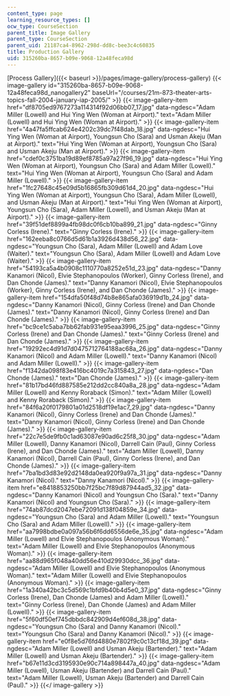 ```yaml
---
content_type: page
learning_resource_types: []
ocw_type: CourseSection
parent_title: Image Gallery
parent_type: CourseSection
parent_uid: 21187ca4-8962-298d-dd8c-bee3c4c60835
title: Production Gallery
uid: 315260ba-8657-b09e-9068-12a48feca98d
---
```


[Process Gallery]({{< baseurl >}}/pages/image-gallery/process-gallery)
{{< image-gallery id="315260ba-8657-b09e-9068-12a48feca98d_nanogallery2" baseUrl="/courses/21m-873-theater-arts-topics-fall-2004-january-iap-2005/" >}}
{{< image-gallery-item href="df8705ed9767273a114314f92d06bb07_17.jpg" data-ngdesc="Adam Miller (Lowell) and Hui Ying Wen (Woman at Airport)." text="Adam Miller (Lowell) and Hui Ying Wen (Woman at Airport)." >}}
{{< image-gallery-item href="4a47fa5ffcab624e4202c39dc7f48dab_18.jpg" data-ngdesc="Hui Ying Wen (Woman at Airport), Youngsun Cho (Sara) and Usman Akeju (Man at Airport)." text="Hui Ying Wen (Woman at Airport), Youngsun Cho (Sara) and Usman Akeju (Man at Airport)." >}}
{{< image-gallery-item href="cdef0c3751ba19d89ef8785a97a27f96_19.jpg" data-ngdesc="Hui Ying Wen (Woman at Airport), Youngsun Cho (Sara) and Adam Miller (Lowell)." text="Hui Ying Wen (Woman at Airport), Youngsun Cho (Sara) and Adam Miller (Lowell)." >}}
{{< image-gallery-item href="1fc27648c45e09d5b16865fb309d61d4_20.jpg" data-ngdesc="Hui Ying Wen (Woman at Airport), Youngsun Cho (Sara), Adam Miller (Lowell), and Usman Akeju (Man at Airport)." text="Hui Ying Wen (Woman at Airport), Youngsun Cho (Sara), Adam Miller (Lowell), and Usman Akeju (Man at Airport)." >}}
{{< image-gallery-item href="39f51def8899a4fb98dc0f6cb10ba899_21.jpg" data-ngdesc="Ginny Corless (Irene)." text="Ginny Corless (Irene)." >}}
{{< image-gallery-item href="162eeba8c0766d5d61b1a3926d438d56_22.jpg" data-ngdesc="Youngsun Cho (Sara), Adam Miller (Lowell) and Adam Love (Waiter)." text="Youngsun Cho (Sara), Adam Miller (Lowell) and Adam Love (Waiter)." >}}
{{< image-gallery-item href="54193ca5a4b0908c1110770a8252e51d_23.jpg" data-ngdesc="Danny Kanamori (Nicol), Elvie Stephanopoulos (Worker), Ginny Corless (Irene), and Dan Chonde (James)." text="Danny Kanamori (Nicol), Elvie Stephanopoulos (Worker), Ginny Corless (Irene), and Dan Chonde (James)." >}}
{{< image-gallery-item href="154dfa50f48d74b8e865afa036919d1b_24.jpg" data-ngdesc="Danny Kanamori (Nicol), Ginny Corless (Irene) and Dan Chonde (James)." text="Danny Kanamori (Nicol), Ginny Corless (Irene) and Dan Chonde (James)." >}}
{{< image-gallery-item href="bc9ce1c5aba7bb62fab931e95eaa3996_25.jpg" data-ngdesc="Ginny Corless (Irene) and Dan Chonde (James)." text="Ginny Corless (Irene) and Dan Chonde (James)." >}}
{{< image-gallery-item href="19292ec4d91d7d0475712764188ac68a_26.jpg" data-ngdesc="Danny Kanamori (Nicol) and Adam Miller (Lowell)." text="Danny Kanamori (Nicol) and Adam Miller (Lowell)." >}}
{{< image-gallery-item href="f1342da098f83e416bc4019c7a315843_27.jpg" data-ngdesc="Dan Chonde (James)." text="Dan Chonde (James)." >}}
{{< image-gallery-item href="81b17bd46fd887585e212dd2cc840a8a_28.jpg" data-ngdesc="Adam Miller (Lowell) and Kenny Roraback (Simon)." text="Adam Miller (Lowell) and Kenny Roraback (Simon)." >}}
{{< image-gallery-item href="84f6a20f0179801a01d2518df19e1ac7_29.jpg" data-ngdesc="Danny Kanamori (Nicol), Ginny Corless (Irene) and Dan Chonde (James)." text="Danny Kanamori (Nicol), Ginny Corless (Irene) and Dan Chonde (James)." >}}
{{< image-gallery-item href="22c7e5de9fb0c1ad63087e90ad6c25f8_30.jpg" data-ngdesc="Adam Miller (Lowell), Danny Kanamori (Nicol), Darrell Cain (Paul), Ginny Corless (Irene), and Dan Chonde (James)." text="Adam Miller (Lowell), Danny Kanamori (Nicol), Darrell Cain (Paul), Ginny Corless (Irene), and Dan Chonde (James)." >}}
{{< image-gallery-item href="7ba1bd3d83e92d2148da0ea920f9a97a_31.jpg" data-ngdesc="Danny Kanamori (Nicol)." text="Danny Kanamori (Nicol)." >}}
{{< image-gallery-item href="e8418853250bb7f25bc7f89d87944ad5_32.jpg" data-ngdesc="Danny Kanamori (Nicol) and Youngsun Cho (Sara)." text="Danny Kanamori (Nicol) and Youngsun Cho (Sara)." >}}
{{< image-gallery-item href="74ab87dcd2047ebe72091d138f04859e_34.jpg" data-ngdesc="Youngsun Cho (Sara) and Adam Miller (Lowell)." text="Youngsun Cho (Sara) and Adam Miller (Lowell)." >}}
{{< image-gallery-item href="aa7998bdbe0a097a56b6f6dd6556de6e_35.jpg" data-ngdesc="Adam Miller (Lowell) and Elvie Stephanopoulos (Anonymous Woman)." text="Adam Miller (Lowell) and Elvie Stephanopoulos (Anonymous Woman)." >}}
{{< image-gallery-item href="aa88d965f048a40dd56e410d29930dcc_36.jpg" data-ngdesc="Adam Miller (Lowell) and Elvie Stephanopoulos (Anonymous Woman)." text="Adam Miller (Lowell) and Elvie Stephanopoulos (Anonymous Woman)." >}}
{{< image-gallery-item href="1a340a42bc3c5d569c1bfd9b40b4d5e0_37.jpg" data-ngdesc="Ginny Corless (Irene), Dan Chonde (James) and Adam Miller (Lowell)." text="Ginny Corless (Irene), Dan Chonde (James) and Adam Miller (Lowell)." >}}
{{< image-gallery-item href="5f60df50ef745dbbdc842909d4ef608d_38.jpg" data-ngdesc="Youngsun Cho (Sara) and Danny Kanamori (Nicol)." text="Youngsun Cho (Sara) and Danny Kanamori (Nicol)." >}}
{{< image-gallery-item href="e0f8e5d76fd4880e7802f9c0c13cf18d_39.jpg" data-ngdesc="Adam Miller (Lowell) and Usman Akeju (Bartender)." text="Adam Miller (Lowell) and Usman Akeju (Bartender)." >}}
{{< image-gallery-item href="b67e11d3cd3195930e90c714a898447a_40.jpg" data-ngdesc="Adam Miller (Lowell), Usman Akeju (Bartender) and Darrell Cain (Paul)." text="Adam Miller (Lowell), Usman Akeju (Bartender) and Darrell Cain (Paul)." >}}
{{</ image-gallery >}}